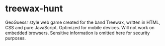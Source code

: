 # treewax-hunt
GeoGuessr style web game created for the band Treewax, written in HTML, CSS and pure JavaScript.
Optimized for mobile devices. Will not work on embedded browsers.
Sensitive information is omitted here for security purposes.

